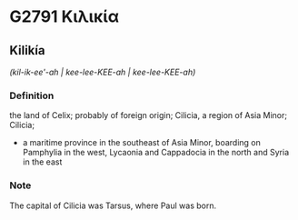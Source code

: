 # G2791 Κιλικία

## Kilikía

_(kil-ik-ee'-ah | kee-lee-KEE-ah | kee-lee-KEE-ah)_

### Definition

the land of Celix; probably of foreign origin; Cilicia, a region of Asia Minor; Cilicia; 

- a maritime province in the southeast of Asia Minor, boarding on Pamphylia in the west, Lycaonia and Cappadocia in the north and Syria in the east

### Note

The capital of Cilicia was Tarsus, where Paul was born.
